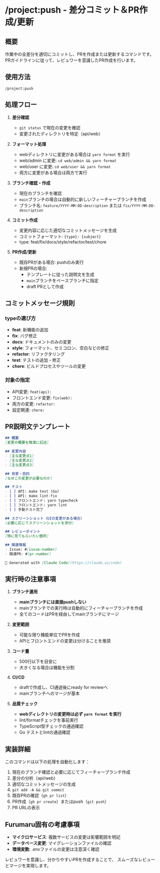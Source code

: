 # /project:push - 差分コミット＆PR作成/更新

## 概要

作業中の全差分を適切にコミットし、PRを作成または更新するコマンドです。
PRガイドラインに従って、レビュワーを意識したPR作成を行います。

## 使用方法

```
/project:push
```

## 処理フロー

1. **差分確認**
   - `git status` で現在の変更を確認
   - 変更されたディレクトリを特定（api/web）

2. **フォーマット処理**
   - webディレクトリに変更がある場合は `yarn format` を実行
   - web/admin に変更: `cd web/admin && yarn format`
   - web/user に変更: `cd web/user && yarn format`
   - 両方に変更がある場合は両方で実行

3. **ブランチ確認・作成**
   - 現在のブランチを確認
   - `main`ブランチの場合は自動的に新しいフィーチャーブランチを作成
   - ブランチ名: `feature/YYYY-MM-DD-description` または `fix/YYYY-MM-DD-description`

4. **コミット作成**
   - 変更内容に応じた適切なコミットメッセージを生成
   - コミットフォーマット: `{type}: {subject}`
   - type: feat/fix/docs/style/refactor/test/chore

5. **PR作成/更新**
   - 既存PRがある場合: pushのみ実行
   - 新規PRの場合: 
     - テンプレートに従った説明文を生成
     - `main`ブランチをベースブランチに指定
     - draft PRとして作成

## コミットメッセージ規則

### typeの選び方
- **feat**: 新機能の追加
- **fix**: バグ修正
- **docs**: ドキュメントのみの変更
- **style**: フォーマット、セミコロン、空白などの修正
- **refactor**: リファクタリング
- **test**: テストの追加・修正
- **chore**: ビルドプロセスやツールの変更

### 対象の指定
- API変更: `feat(api): `
- フロントエンド変更: `fix(web): `
- 両方の変更: `refactor: `
- 設定関連: `chore: `

## PR説明文テンプレート

```markdown
## 概要
[変更の概要を簡潔に記述]

## 変更内容
- [主な変更点1]
- [主な変更点2]
- [主な変更点3]

## 背景・目的
[なぜこの変更が必要なのか]

## テスト
- [ ] API: make test (Go)
- [ ] API: make lint-fix
- [ ] フロントエンド: yarn typecheck
- [ ] フロントエンド: yarn lint
- [ ] 手動テスト完了

## スクリーンショット（UIの変更がある場合）
[必要に応じてスクリーンショットを添付]

## レビューポイント
[特に見てもらいたい箇所]

## 関連情報
- Issue: #[issue-number]
- 関連PR: #[pr-number]

🤖 Generated with [Claude Code](https://claude.ai/code)
```

## 実行時の注意事項

1. **ブランチ運用**
   - **mainブランチには直接pushしない**
   - mainブランチでの実行時は自動的にフィーチャーブランチを作成
   - 全てのコードはPRを経由してmainブランチにマージ

2. **変更範囲**
   - 可能な限り機能単位でPRを作成
   - APIとフロントエンドの変更は分けることを推奨

3. **コード量**
   - 500行以下を目安に
   - 大きくなる場合は機能を分割

4. **CI/CD**
   - draftで作成し、CI通過後にready for reviewへ
   - mainブランチへのマージが基本

5. **品質チェック**
   - **webディレクトリの変更時は必ず `yarn format` を実行**
   - lint/formatチェックを事前実行
   - TypeScript型チェックの通過確認
   - Go テストとlintの通過確認

## 実装詳細

このコマンドは以下の処理を自動化します：

1. 現在のブランチ確認と必要に応じてフィーチャーブランチ作成
2. 差分の分析（api/web）
3. 適切なコミットメッセージの生成
4. `git add -A && git commit`
5. 既存PRの確認（`gh pr list`）
6. PR作成（`gh pr create`）またはpush（`git push`）
7. PR URLの表示

## Furumaru固有の考慮事項

- **マイクロサービス**: 複数サービスの変更は影響範囲を明記
- **データベース変更**: マイグレーションファイルの確認
- **環境変数**: .envファイルの変更は注意深く確認

レビュワーを意識し、分かりやすいPRを作成することで、
スムーズなレビューとマージを実現します。
